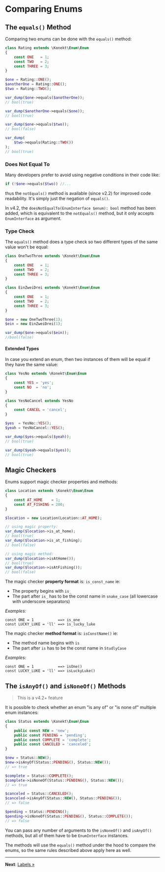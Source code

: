 # Comparing Enums

## The `equals()` Method

Comparing two enums can be done with the `equals()` method:

```php
class Rating extends \Konekt\Enum\Enum
{
    const ONE   = 1;
    const TWO   = 2;
    const THREE = 3;
}

$one = Rating::ONE();
$anotherOne = Rating::ONE();
$two = Rating::TWO();

var_dump($one->equals($anotherOne));
// bool(true)

var_dump($anotherOne->equals($one));
// bool(true)

var_dump($one->equals($two));
// bool(false)

var_dump(
    $two->equals(Rating::TWO())
);
// bool(true)
```

### Does Not Equal To

Many developers prefer to avoid using negative conditions in their code like:

```php
if (!$one->equals($two)) //...
```

thus the `notEquals()` method is available (since v2.2) for improved
code readability. It's simply just the negation of `equals()`.

In v4.2, the `doesNotEqualTo(EnumInterface $enum): bool` method has been added, which is equivalent to the `notEquals()` method,
but it only accepts `EnumInterface` as argument.

### Type Check

The `equals()` method does a type check so two different types of the same value won't be equal:

```php
class OneTwoThree extends \Konekt\Enum\Enum
{
    const ONE   = 1;
    const TWO   = 2;
    const THREE = 3;
}

class EinZweiDrei extends \Konekt\Enum\Enum
{
    const ONE   = 1;
    const TWO   = 2;
    const THREE = 3;
}

$one = new OneTwoThree(1);
$ein = new EinZweiDrei(1);

var_dump($one->equals($ein));
//bool(false)
```

#### Extended Types

In case you extend an enum, then two instances of them will be equal if they have the same value:

```php
class YesNo extends \Konekt\Enum\Enum
{
    const YES = 'yes';
    const NO  = 'no';
}

class YesNoCancel extends YesNo
{
    const CANCEL = 'cancel';
}

$yes  = YesNo::YES();
$yeah = YesNoCancel::YES(); 

var_dump($yes->equals($yeah));
// bool(true)

var_dump($yeah->equals($yes));
// bool(true)
```

## Magic Checkers

Enums support magic checker properties and methods:

```php
class Location extends \Konekt\Enum\Enum
{
    const AT_HOME    = 1;
    const AT_FISHING = 200;
}

$location = new Location(Location::AT_HOME);

// using magic property:
var_dump($location->is_at_home);
// bool(true)
var_dump($location->is_at_fishing);
// bool(false)

// using magic method:
var_dump($location->isAtHome());
// bool(true)
var_dump($location->isAtFishing());
// bool(false)
```

The magic checker **property format** is: `is_const_name` ie:

- The property begins with `is_`
- The part after `is_` has to be the const name in `snake_case` (all lowercase with underscore separators)

_Examples:_

```text
const ONE = 1           ==> is_one
const LUCKY_LUKE = 'll' ==> is_lucky_luke
```

The magic checker **method format** is: `isConstName()` ie:

- The method name begins with `is`
- The part after `is` has to be the const name in `StudlyCase`

_Examples:_

```text
const ONE = 1           ==> isOne()
const LUCKY_LUKE = 'll' ==> isLuckyLuke()
```

## The `isAnyOf()` and `isNoneOf()` Methods

> This is a v4.2+ feature

It is possible to check whether an enum "is any of" or "is none of" multiple enum instances:

```php
class Status extends \Konekt\Enum\Enum
{
    public const NEW = 'new';
    public const PENDING = 'pending';
    public const COMPLETE = 'complete';
    public const CANCELED = 'canceled';
}

$new = Status::NEW(); 
$new->isAnyOf(Status::PENDING(), Status::NEW());
// => true

$complete = Status::COMPLETE(); 
$complete->isNoneOf(Status::PENDING(), Status::NEW());
// => true

$canceled = Status::CANCELED();
$canceled->isAnyOf(Status::NEW(), Status::PENDING());
// => false

$pending = Status::PENDING();
$pending->isNoneOf(Status::PENDING(), Status::COMPLETE());
// => false
```

You can pass any number of arguments to the `isNoneOf()` and `isAnyOf()` methods,
but all of them have to be `EnumInterface` instances.

The methods will use the `equals()` method under the hood to compare the enums, so the same rules described above apply
here as well.

---

**Next**: [Labels &raquo;](labels.md)
